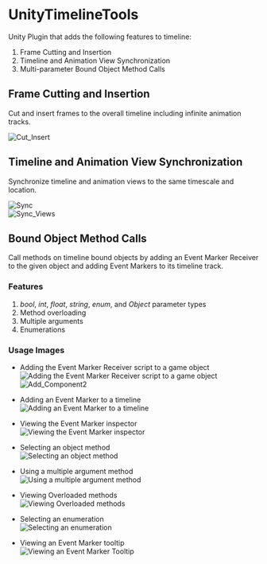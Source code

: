 # UnityTimelineTools
Unity Plugin that adds the following features to timeline:
1. Frame Cutting and Insertion
2. Timeline and Animation View Synchronization
3. Multi-parameter Bound Object Method Calls

## Frame Cutting and Insertion
Cut and insert frames to the overall timeline including infinite animation tracks.

![Cut_Insert](https://user-images.githubusercontent.com/5836001/201495143-d20c75a5-f624-423d-ad19-ea1ff815737f.png)

## Timeline and Animation View Synchronization
Synchronize timeline and animation views to the same timescale and location.

![Sync](https://user-images.githubusercontent.com/5836001/201495192-92c6ec90-ceea-4286-b5b7-e44ece2deec1.png)\
![Sync_Views](https://user-images.githubusercontent.com/5836001/201495269-548744c5-48a2-4cae-9329-48e8e9d57038.png)


## Bound Object Method Calls
Call methods on timeline bound objects by adding an Event Marker Receiver to the given object and adding Event Markers to its timeline track.

### Features
1. *bool*, *int*, *float*, *string*, *enum*, and *Object* parameter types
2. Method overloading
3. Multiple arguments
4. Enumerations


### Usage Images
* Adding the Event Marker Receiver script to a game object\
![Adding the Event Marker Receiver script to a game object](https://user-images.githubusercontent.com/5836001/201498890-5e60b80e-2def-4b1e-9efc-6e0cc79db133.png) ![Add_Component2](https://user-images.githubusercontent.com/5836001/201498943-347b6eb5-f334-4438-a7ae-666169b9d06e.png)

* Adding an Event Marker to a timeline\
![Adding an Event Marker to a timeline](https://user-images.githubusercontent.com/5836001/201495690-400274e9-e06a-4404-a0a9-09f79a9c24c6.png)

* Viewing the Event Marker inspector\
![Viewing the Event Marker inspector](https://user-images.githubusercontent.com/5836001/201495423-e914b968-4838-4402-98a2-3b3858f3aa12.png)

* Selecting an object method\
![Selecting an object method](https://user-images.githubusercontent.com/5836001/202037104-1f874b59-aacf-4fac-afc9-30eac99aa009.png)

* Using a multiple argument method\
![Using a multiple argument method](https://user-images.githubusercontent.com/5836001/202037734-154b3e48-f6b8-4979-8e96-84b6b15d5072.png)

* Viewing Overloaded methods\
![Viewing Overloaded methods](https://user-images.githubusercontent.com/5836001/202051465-1775f82e-982a-453a-8cac-aeb7dd6c55f9.png)

* Selecting an enumeration\
![Selecting an enumeration](https://user-images.githubusercontent.com/5836001/202051157-afdfd86b-9123-49b7-b72d-ca0751cdcaa9.png)

* Viewing an Event Marker tooltip\
![Viewing an Event Marker Tooltip](https://user-images.githubusercontent.com/5836001/201495376-3a3cb844-2910-4215-afd8-ed3f3b1e3f79.png)

